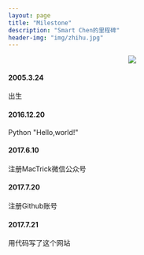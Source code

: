 ```yaml
---
layout: page
title: "Milestone"
description: "Smart Chen的里程碑"
header-img: "img/zhihu.jpg"
---
```



<center>
    <p><img src="http://nzr2ybsda.qnssl.com/images/74643/FqpyIlmjsJ9tHYgqaCHZnpfsqwAf.png?imageMogr2/strip/thumbnail/!200x200r/gravity/Center/crop/200x200/format/png" align="center"></p>
</center>


<h4>2005.3.24</h4>
出生
<h4>2016.12.20</h4>
Python "Hello,world!"
<h4>2017.6.10</h4>
注册MacTrick微信公众号
<h4>2017.7.20</h4>
注册Github账号
<h4>2017.7.21</h4>
用代码写了这个网站


